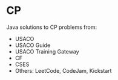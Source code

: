 # CP
Java solutions to CP problems from:
* USACO
* USACO Guide
* USACO Training Gateway
* CF
* CSES
* Others: LeetCode, CodeJam, Kickstart
